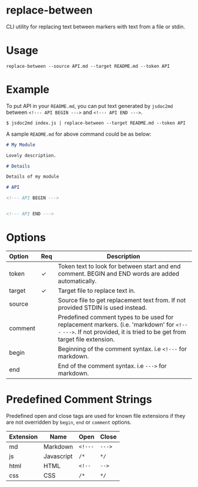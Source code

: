 # replace-between

CLI utility for replacing text between markers with text from a file or stdin.

# Usage

```
replace-between --source API.md --target README.md --token API
```

# Example

To put API in your `README.md`, you can put text generated by `jsdoc2md` between `<!--- API BEGIN --->` and `<!--- API END --->`.  

```
$ jsdoc2md index.js | replace-between --target README.md --token API
```

A sample `README.md` for above command could be as below: 

```md
# My Module

Lovely description.

# Details

Details of my module

# API

<!--- API BEGIN --->


<!--- API END --->
```


# Options

| Option  | Req |Description |
|:--------|:----|------------|
| token   |  ✓  | Token text to look for between start and end comment. BEGIN and END words are added automatically. |
| target  |  ✓  | Target file to replace text in. |
| source  |     | Source file to get replacement text from. If not provided STDIN is used instead. |
| comment |     | Predefined comment types to be used for replacement markers. (i.e. 'markdown' for `<!---` `--->`. If not provided, it is tried to be get from target file extension. |
| begin   |     | Beginning of the comment syntax. i.e `<!---` for markdown. |
| end     |     | End of the comment syntax. i.e `--->` for markdown. |

# Predefined Comment Strings

Predefined open and close tags are used for known file extensions if they are not overridden by `begin`, `end` or `comment` options. 

| Extension | Name        | Open    | Close  |
|-----------|-------------|---------|--------|
| md        | Markdown    | `<!---` | `--->` |
| js        | Javascript  | `/*`    | `*/`   |
| html      | HTML        | `<!--`  | `-->`  |
| css       | CSS         | `/*`    | `*/`   |
